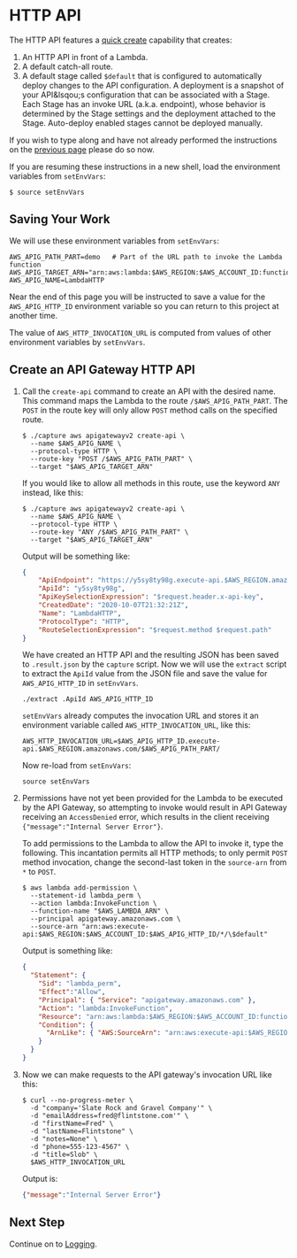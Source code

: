 # HTTP API

The HTTP API features a
[quick create](https://docs.aws.amazon.com/apigateway/latest/developerguide/http-api-develop.html#http-api-examples.cli.quick-create)
capability that creates:

1. An HTTP API in front of a Lambda.
2. A default catch-all route.
3. A default stage called `$default` that is configured to automatically deploy changes to the API configuration.
   A deployment is a snapshot of your API&lsqou;s configuration that can be associated with a Stage.
   Each Stage has an invoke URL (a.k.a. endpoint), whose behavior is determined by the Stage settings and the deployment attached to the Stage.
   Auto-deploy enabled stages cannot be deployed manually.

If you wish to type along and have not already performed the instructions on the [previous page](REGISTER.md) please do so now.

If you are resuming these instructions in a new shell, load the environment variables from `setEnvVars`:

```script
$ source setEnvVars
```

## Saving Your Work

We will use these environment variables from `setEnvVars`:

```script
AWS_APIG_PATH_PART=demo   # Part of the URL path to invoke the Lambda function
AWS_APIG_TARGET_ARN="arn:aws:lambda:$AWS_REGION:$AWS_ACCOUNT_ID:function:$AWS_LAMBDA_NAME"
AWS_APIG_NAME=LambdaHTTP
```

Near the end of this page you will be instructed to save a value for the  `AWS_APIG_HTTP_ID` environment variable so you can return to this project at another time.

The value of `AWS_HTTP_INVOCATION_URL` is computed from values of other environment variables by `setEnvVars`.


## Create an API Gateway HTTP API

1. Call the `create-api` command to create an API with the desired name.
   This command maps the Lambda to the route `/$AWS_APIG_PATH_PART`.
   The `POST` in the route key will only allow `POST` method calls on the specified route.

   ```script
   $ ./capture aws apigatewayv2 create-api \
     --name $AWS_APIG_NAME \
     --protocol-type HTTP \
     --route-key "POST /$AWS_APIG_PATH_PART" \
     --target "$AWS_APIG_TARGET_ARN"
   ```

   If you would like to allow all methods in this route, use the keyword `ANY` instead, like this:

   ```script
   $ ./capture aws apigatewayv2 create-api \
     --name $AWS_APIG_NAME \
     --protocol-type HTTP \
     --route-key "ANY /$AWS_APIG_PATH_PART" \
     --target "$AWS_APIG_TARGET_ARN"
   ```

   Output will be something like:

   ```json
   {
       "ApiEndpoint": "https://y5sy8ty98g.execute-api.$AWS_REGION.amazonaws.com",
       "ApiId": "y5sy8ty98g",
       "ApiKeySelectionExpression": "$request.header.x-api-key",
       "CreatedDate": "2020-10-07T21:32:21Z",
       "Name": "LambdaHTTP",
       "ProtocolType": "HTTP",
       "RouteSelectionExpression": "$request.method $request.path"
   }
   ```

   We have created an HTTP API and the resulting JSON has been saved to `.result.json` by the `capture` script.
   Now we will use the `extract` script to extract the `ApiId` value from the JSON file and save the value for
   `AWS_APIG_HTTP_ID` in `setEnvVars`.

    ```script
    ./extract .ApiId AWS_APIG_HTTP_ID
    ```

   `setEnvVars` already computes the invocation URL and stores it an environment variable called `AWS_HTTP_INVOCATION_URL`, like this:

   ```script
   AWS_HTTP_INVOCATION_URL=$AWS_APIG_HTTP_ID.execute-api.$AWS_REGION.amazonaws.com/$AWS_APIG_PATH_PART/
   ```

   Now re-load from `setEnvVars`:

   ```script
   source setEnvVars
   ```

2. Permissions have not yet been provided for the Lambda to be executed by the API Gateway, so
   attempting to invoke would result in API Gateway receiving an `AccessDenied` error,
   which results in the client receiving `{"message":"Internal Server Error"}`.

   To add permissions to the Lambda to allow the API to invoke it, type the following.
   This incantation permits all HTTP methods; to only permit `POST` method invocation,
   change the second-last token in the `source-arn` from `*` to `POST`.

   ```script
   $ aws lambda add-permission \
     --statement-id lambda_perm \
     --action lambda:InvokeFunction \
     --function-name "$AWS_LAMBDA_ARN" \
     --principal apigateway.amazonaws.com \
     --source-arn "arn:aws:execute-api:$AWS_REGION:$AWS_ACCOUNT_ID:$AWS_APIG_HTTP_ID/*/\$default"
   ```

   Output is something like:

   ```json
   {
     "Statement": {
       "Sid": "lambda_perm",
       "Effect":"Allow",
       "Principal": { "Service": "apigateway.amazonaws.com" },
       "Action": "lambda:InvokeFunction",
       "Resource": "arn:aws:lambda:$AWS_REGION:$AWS_ACCOUNT_ID:function:$AWS_LAMBDA_NAME",
       "Condition": {
         "ArnLike": { "AWS:SourceArn": "arn:aws:execute-api:$AWS_REGION:$AWS_ACCOUNT_ID:$AWS_APIG_HTTP_ID/*/$default" }
       }
     }
   }
   ```

3. Now we can make requests to the API gateway's invocation URL like this:

   ```script
   $ curl --no-progress-meter \
     -d "company='Slate Rock and Gravel Company'" \
     -d "emailAddress=fred@flintstone.com'" \
     -d "firstName=Fred" \
     -d "lastName=Flintstone" \
     -d "notes=None" \
     -d "phone=555-123-4567" \
     -d "title=Slob" \
     $AWS_HTTP_INVOCATION_URL
   ```

    Output is:
    ```json
    {"message":"Internal Server Error"}
    ```


## Next Step
Continue on to [Logging](LOGGING.md).
